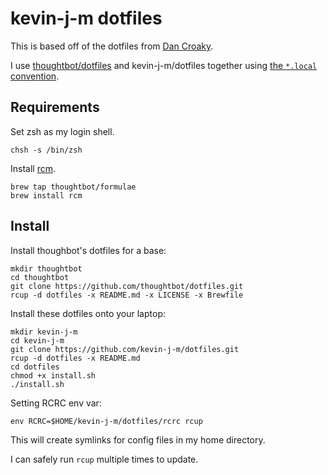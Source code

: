 kevin-j-m dotfiles
===============

This is based off of the dotfiles from [Dan Croaky](https://github.com/croaky/dotfiles).

I use [thoughtbot/dotfiles](https://github.com/thoughtbot/dotfiles) and
kevin-j-m/dotfiles together using [the `*.local` convention][dot-local].

[dot-local]: http://robots.thoughtbot.com/manage-team-and-personal-dotfiles-together-with-rcm

Requirements
------------

Set zsh as my login shell.

    chsh -s /bin/zsh

Install [rcm](https://github.com/mike-burns/rcm).

    brew tap thoughtbot/formulae
    brew install rcm

Install
-------

Install thoughbot's dotfiles for a base:

    mkdir thoughtbot
    cd thoughtbot
    git clone https://github.com/thoughtbot/dotfiles.git
    rcup -d dotfiles -x README.md -x LICENSE -x Brewfile

Install these dotfiles onto your laptop:

    mkdir kevin-j-m
    cd kevin-j-m
    git clone https://github.com/kevin-j-m/dotfiles.git
    rcup -d dotfiles -x README.md
    cd dotfiles
    chmod +x install.sh
    ./install.sh

Setting RCRC env var:

    env RCRC=$HOME/kevin-j-m/dotfiles/rcrc rcup

This will create symlinks for config files in my home directory.

I can safely run `rcup` multiple times to update.
